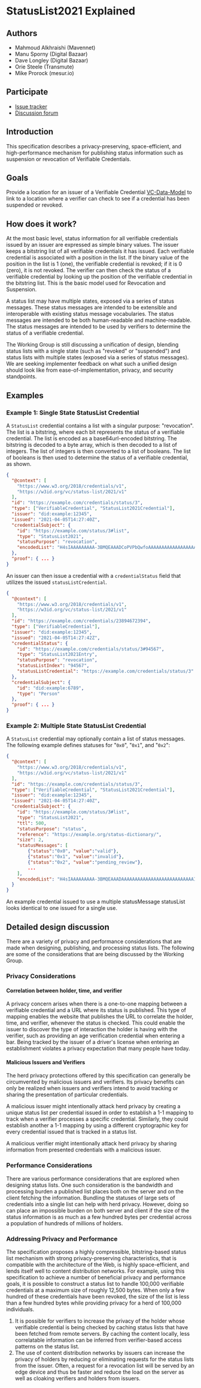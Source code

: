 # StatusList2021 Explained

## Authors

- Mahmoud Alkhraishi (Mavennet)
- Manu Sporny (Digital Bazaar)
- Dave Longley (Digital Bazaar)
- Orie Steele (Transmute)
- Mike Prorock (mesur.io)

## Participate

- [Issue tracker](https://github.com/w3c/vc-status-list-2021/issues)
- [Discussion forum](https://lists.w3.org/Archives/Public/public-vc-wg/)

## Introduction

This specification describes a privacy-preserving, space-efficient, and high-performance mechanism for publishing status information such as suspension or revocation of Verifiable Credentials.

## Goals

Provide a location for an issuer of a Verifiable Credential [VC-Data-Model](https://www.w3.org/TR/vc-data-model/) to link to a location where a verifier can check to see if a credential has been suspended or revoked.

## How does it work?

At the most basic level, status information for all verifiable credentials issued by an issuer are expressed as simple binary values. The issuer keeps a bitstring list of all verifiable credentials it has issued. Each verifiable credential is associated with a position in the list. If the binary value of the position in the list is 1 (one), the verifiable credential is revoked; if it is 0 (zero), it is not revoked. The verifier can then check the status of a verifiable credential by looking up the position of the verifiable credential in the bitstring list. This is the basic model used for Revocation and Suspension.

A status list may have multiple states, exposed via a series of status messages. These status messages are intended to be extensible and interoperable with existing status message vocabularies. The status messages are intended to be both human-readable and machine-readable. The status messages are intended to be used by verifiers to determine the status of a verifiable credential.

The Working Group is still discussing a unification of design, blending status lists with a single state (such as "revoked" or "suspended") and status lists with multiple states (exposed via a series of status messages). We are seeking implementer feedback on what such a unified design should look like from ease-of-implementation, privacy, and security standpoints.

## Examples

### Example 1: Single State StatusList Credential

A `StatusList` credential contains a list with a singular purpose: "revocation". The list is a bitstring, where each bit represents the status of a verifiable credential. The list is encoded as a base64url-encoded bitstring. The bitstring is decoded to a byte array, which is then decoded to a list of integers. The list of integers is then converted to a list of booleans. The list of booleans is then used to determine the status of a verifiable credential, as shown.

```JSON
{
  "@context": [
    "https://www.w3.org/2018/credentials/v1",
    "https://w3id.org/vc/status-list/2021/v1"
  ],
  "id": "https://example.com/credentials/status/3",
  "type": ["VerifiableCredential", "StatusList2021Credential"],
  "issuer": "did:example:12345",
  "issued": "2021-04-05T14:27:40Z",
  "credentialSubject": {
    "id": "https://example.com/status/3#list",
    "type": "StatusList2021",
    "statusPurpose": "revocation",
    "encodedList": "H4sIAAAAAAAAA-3BMQEAAADCoPVPbQwfoAAAAAAAAAAAAAAAAAAAAIC3AYbSVKsAQAAA"
  },
  "proof": { ... }
}
```

An issuer can then issue a credential with a `credentialStatus` field that utilizes the issued `statusListCredential`.

```JSON
{
  "@context": [
    "https://www.w3.org/2018/credentials/v1",
    "https://w3id.org/vc/status-list/2021/v1"
  ],
  "id": "https://example.com/credentials/23894672394",
  "type": ["VerifiableCredential"],
  "issuer": "did:example:12345",
  "issued": "2021-04-05T14:27:42Z",
  "credentialStatus": {
    "id": "https://example.com/credentials/status/3#94567",
    "type": "StatusList2021Entry",
    "statusPurpose": "revocation",
    "statusListIndex": "94567",
    "statusListCredential": "https://example.com/credentials/status/3"
  },
  "credentialSubject": {
    "id": "did:example:6789",
    "type": "Person"
  },
  "proof": { ... }
}
```

### Example 2: Multiple State StatusList Credential

A `StatusList` credential may optionally contain a list of status messages. The following example defines statuses for "`0x0`", "`0x1`", and "`0x2`":

```JSON
{
  "@context": [
    "https://www.w3.org/2018/credentials/v1",
    "https://w3id.org/vc/status-list/2021/v1"
  ],
  "id": "https://example.com/credentials/status/3",
  "type": ["VerifiableCredential", "StatusList2021Credential"],
  "issuer": "did:example:12345",
  "issued": "2021-04-05T14:27:40Z",
  "credentialSubject": {
    "id": "https://example.com/status/3#list",
    "type": "StatusList2021",
    "ttl": 500,
    "statusPurpose": "status",
    "reference": "https://example.org/status-dictionary/",
    "size": 2,
    "statusMessages": [ 
        {"status":"0x0", "value":"valid"},
        {"status":"0x1", "value":"invalid"},
        {"status":"0x2", "value":"pending_review"},
        ...
    ],
    "encodedList": "H4sIAAAAAAAAA-3BMQEAAADAAAAAAAAAAAAAAAAAAAAAAAAAAAIC3AYbSVKsAQAAA"
  }
}
```

An example credential issued to use a multiple statusMessage statusList looks identical to one issued for a single use.

## Detailed design discussion

There are a variety of privacy and performance considerations that are made when designing, publishing, and processing status lists. The following are some of the considerations that are being discussed by the Working Group.

### Privacy Considerations

#### Correlation between holder, time, and verifier

A privacy concern arises when there is a one-to-one mapping between a verifiable credential and a URL where its status is published. This type of mapping enables the website that publishes the URL to correlate the holder, time, and verifier, whenever the status is checked. This could enable the issuer to discover the type of interaction the holder is having with the verifier, such as providing an age verification credential when entering a bar. Being tracked by the issuer of a driver's license when entering an establishment violates a privacy expectation that many people have today.

#### Malicious Issuers and Verifiers

The herd privacy protections offered by this specification can generally be circumvented by malicious issuers and verifiers. Its privacy benefits can only be realized when issuers and verifiers intend to avoid tracking or sharing the presentation of particular credentials.

A malicious issuer might intentionally attack herd privacy by creating a unique status list per credential issued in order to establish a 1-1 mapping to track when a verifier processes a specific credential. Similarly, they could establish another a 1-1 mapping by using a different cryptographic key for every credential issued that is tracked in a status list.

A malicious verifier might intentionally attack herd privacy by sharing information from presented credentials with a malicious issuer.

### Performance Considerations

There are various performance considerations that are explored when designing status lists. One such consideration is the bandwidth and processing burden a published list places both on the server and on the client fetching the information. Bundling the statuses of large sets of credentials into a single list can help with herd privacy. However, doing so can place an impossible burden on both server and client if the size of the status information is as much as a few hundred bytes per credential across a population of hundreds of millions of holders.

### Addressing Privacy and Performance

The specification proposes a highly compressible, bitstring-based status list mechanism with strong privacy-preserving characteristics, that is compatible with the architecture of the Web, is highly space-efficient, and lends itself well to content distribution networks. For example, using this specification to achieve a number of beneficial privacy and performance goals, it is possible to construct a status list to handle 100,000 verifiable credentials at a maximum size of roughly 12,500 bytes. When only a few hundred of these credentials have been revoked, the size of the list is less than a few hundred bytes while providing privacy for a herd of 100,000 individuals.

1. It is possible for verifiers to increase the privacy of the holder whose verifiable credential is being checked by caching status lists that have been fetched from remote servers. By caching the content locally, less correlatable information can be inferred from verifier-based access patterns on the status list.
2. The use of content distribution networks by issuers can increase the privacy of holders by reducing or eliminating requests for the status lists from the issuer. Often, a request for a revocation list will be served by an edge device and thus be faster and reduce the load on the server as well as cloaking verifiers and holders from issuers.
